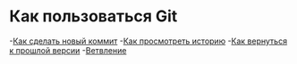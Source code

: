 # Как пользоваться Git
-[Как сделать новый коммит](./commmit_help.md)
-[Как просмотреть историю](./log_help.md)
-[Как вернуться к прошлой версии](./reset_help.md)
-[Ветвление](./branch_help.md)
